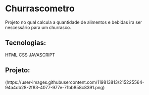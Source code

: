 <h1>Churrascometro</h1>
Projeto no qual calcula a quantidade de alimentos e bebidas ira ser nescessário para um churrasco.
<h2>Tecnologias:</h2>
HTML
CSS
JAVASCRIPT

<h2>Projeto:</h2>
(https://user-images.githubusercontent.com/119813813/215225564-94a4db28-2f83-4077-977e-71bb858c8391.png)
